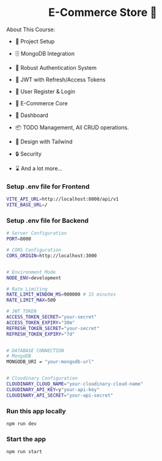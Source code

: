 <h1 align="center">E-Commerce Store 🛒</h1>

About This Course:

- 🚀 Project Setup
- 🗄️ MongoDB Integration

- 🔐 Robust Authentication System
- 🔑 JWT with Refresh/Access Tokens
- 📝 User Register & Login
- 🛒 E-Commerce Core
- 👑 Dashboard
- 📦 TODO Management, All CRUD operations.
- 🎨 Design with Tailwind
- 🔒 Security

- ⌛ And a lot more...

### Setup .env file for Frontend

```bash
VITE_API_URL=http://localhost:8000/api/v1
VITE_BASE_URL=/
```

### Setup .env file for Backend

```bash
# Server Configuration
PORT=8000

# CORS Configuration
CORS_ORIGIN=http://localhost:3000


# Environment Mode
NODE_ENV=development

# Rate Limiting
RATE_LIMIT_WINDOW_MS=900000 # 15 minutes
RATE_LIMIT_MAX=500

# JWT TOKEN
ACCESS_TOKEN_SECRET="your-secret"
ACCESS_TOKEN_EXPIRY="30m"
REFRESH_TOKEN_SECRET="your-secret"
REFRESH_TOKEN_EXPIRY="7d"


# DATABASE CONNECTION
# MongoDB
MONGODB_URI = "your-mongodb-url"


# Cloudinary Configuration
CLOUDINARY_CLOUD_NAME="your-cloudinary-cloud-name"
CLOUDINARY_API_KEY=y"your-api-key"
CLOUDINARY_API_SECRET="your-api-secret"

```

### Run this app locally

```shell
npm run dev
```

### Start the app

```shell
npm run start
```
